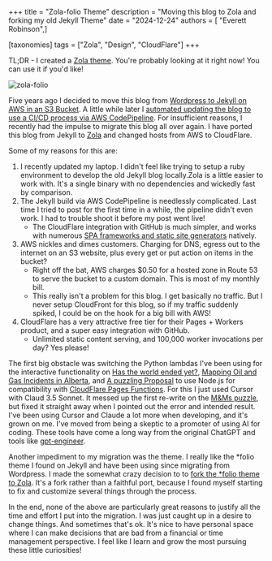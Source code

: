 +++
title = "Zola-folio Theme"
description = "Moving this blog to Zola and forking my old Jekyll Theme"
date = "2024-12-24"
authors = [ "Everett Robinson",]

[taxonomies]
tags = ["Zola", "Design", "CloudFlare"]
+++

TL;DR - I created a [Zola theme](https://github.com/evjrob/zola-folio). You're probably looking at it right now! You can use it if you'd like!

![zola-folio](/img/zola-folio.png)

Five years ago I decided to move this blog from [Wordpress to Jekyll on AWS in an S3 Bucket](/going-serverless/). A little while later I [automated updating the blog to use a CI/CD process via AWS CodePipeline](/devops-cicd/). For insufficient reasons, I recently had the impulse to migrate this blog all over again. I have ported this blog from Jekyll to [Zola](https://www.getzola.org/) and changed hosts from AWS to CloudFlare.

Some of my reasons for this are:

1. I recently updated my laptop. I didn't feel like trying to setup a ruby environment to develop the old Jekyll blog locally.Zola is a little easier to work with. It's a single binary with no dependencies and wickedly fast by comparison.
2. The Jekyll build via AWS CodePipeline is needlessly complicated. Last time I tried to post for the first time in a while, the pipeline didn't even work. I had to trouble shoot it before my post went live!
    * The CloudFlare integration with GitHub is much simpler, and works with numerous [SPA frameworks and static site generators](https://developers.cloudflare.com/pages/framework-guides/) natively.
3. AWS nickles and dimes customers. Charging for DNS, egress out to the internet on an S3 website, plus every get or put action on items in the bucket?
    * Right off the bat, AWS charges $0.50 for a hosted zone in Route 53 to serve the bucket to a custom domain. This is most of my monthly bill.
    * This really isn't a problem for this blog. I get basically no traffic. But I never setup CloudFront for this blog, so if my traffic suddenly spiked, I could be on the hook for a big bill with AWS!
4. CloudFlare has a very attractive free tier for their Pages + Workers product, and a super easy integration with GitHub.
    * Unlimited static content serving, and 100,000 worker invocations per day? Yes please!

The first big obstacle was switching the Python lambdas I've been using for the interactive functionality on [Has the world ended yet?](https://everettsprojects.com/has-the-world-ended-yet-a-first-attempt-at-web-development/), [Mapping Oil and Gas Incidents in Alberta](https://everettsprojects.com/mapping-oil-and-gas-incidents-in-alberta-improvements/), and [A puzzling Proposal](https://everettsprojects.com/puzzling-proposal/) to use Node.js for compatibility with [CloudFlare Pages Functions](https://developers.cloudflare.com/pages/functions/). For this I just used Cursor with Claud 3.5 Sonnet. It messed up the first re-write on the [M&Ms puzzle](https://everettsprojects.com/8543W/mandms/), but fixed it straight away when I pointed out the error and intended result. I've been using Cursor and Claude a lot more when developing, and it's grown on me. I've moved from being a skeptic to a promoter of using AI for coding. These tools have come a long way from the original ChatGPT and tools like [gpt-engineer](https://github.com/gpt-engineer-org/gpt-engineer).

Another impediment to my migration was the theme. I really like the *folio theme I found on Jekyll and have been using since migrating from Wordpress. I made the somewhat crazy decision to to [fork the *folio theme to Zola](https://github.com/evjrob/zola-folio). It's a fork rather than a faithful port, because I found myself starting to fix and customize several things through the process.

In the end, none of the above are particularly great reasons to justify all the time and effort I put into the migration. I was just caught up in a desire to change things. And sometimes that's ok. It's nice to have personal space where I can make decisions that are bad from a financial or time management perspective. I feel like I learn and grow the most pursuing these little curiosities!